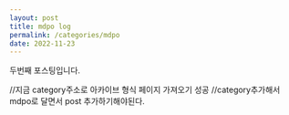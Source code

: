 ```yaml
---
layout: post
title: mdpo log
permalink: /categories/mdpo
date: 2022-11-23
---
```


두번째 포스팅입니다.

//지금 category주소로 아카이브 형식 페이지 가져오기 성공
//category추가해서 mdpo로 달면서 post 추가하기해야된다.